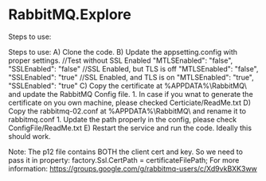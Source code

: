 # RabbitMQ.Explore

Steps to use:

Steps to use:
A) Clone the code.
B) Update the appsetting.config with proper settings.
	//Test without SSL Enabled
	  "MTLSEnabled": "false",
           "SSLEnabled": "false"
	//SSL Enabled, but TLS is off
	  "MTLSEnabled": "false",
           "SSLEnabled": "true"
	//SSL Enabled, and TLS is on
	    "MTLSEnabled": "true",
            "SSLEnabled": "true"
C) Copy the certificate at %APPDATA%\RabbitMQ\ and update the RabbitMQ Config file.
	1. In case if you wnat to generate the certificate on you own machine, please checked Certiciate/ReadMe.txt
D) Copy the rabbitmq-02.conf at %APPDATA%\RabbitMQ\ and rename it to rabbitmq.conf
	1. Update the path properly in the config, please check ConfigFile/ReadMe.txt
E) Restart the service and run the code. Ideally this should work.

Note:
The p12 file contains BOTH the client cert and key. So we need to pass it in property:
   factory.Ssl.CertPath = certificateFilePath;
For more information: https://groups.google.com/g/rabbitmq-users/c/Xd9vkBXK3ww
